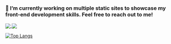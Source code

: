### 🔭 I’m currently working on multiple static sites to showcase my front-end development skills. Feel free to reach out to me!

<a href="https://github.com/MantiMantilla/MantiMantilla.github.io">
  <img align="center" src="https://github-readme-stats.vercel.app/api/pin/?username=MantiMantilla&repo=MantiMantilla.github.io" />
</a>
<a href="https://github.com/copa-uniandes/optimizacion">
  <img align="center" src="https://github-readme-stats.vercel.app/api/top-langs/?username=MantiMantilla&layout=compact" />
</a>

[![Top Langs](https://github-readme-stats.vercel.app/api/top-langs/?username=MantiMantilla&layout=compact)](https://github.com/MantiMantilla/MantiMantilla.github.io)
<!--
**MantiMantilla/MantiMantilla** is a ✨ _special_ ✨ repository because its `README.md` (this file) appears on your GitHub profile.
https://github-readme-stats.vercel.app/api/pin/?username=copa-uniandes&repo=optimizacion
Here are some ideas to get you started:

- 🔭 I’m currently working on ...
- 🌱 I’m currently learning ...
- 👯 I’m looking to collaborate on ...
- 🤔 I’m looking for help with ...
- 💬 Ask me about ...
- 📫 How to reach me: ...
- 😄 Pronouns: ...
- ⚡ Fun fact: ...
-->
